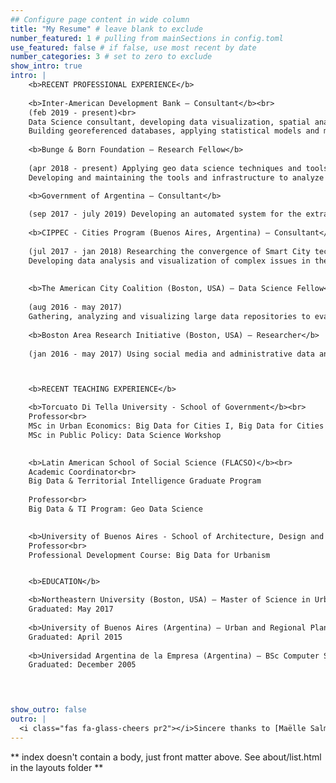 ```yaml
---
## Configure page content in wide column
title: "My Resume" # leave blank to exclude
number_featured: 1 # pulling from mainSections in config.toml
use_featured: false # if false, use most recent by date
number_categories: 3 # set to zero to exclude
show_intro: true
intro: | 
    <b>RECENT PROFESSIONAL EXPERIENCE</b>
    
    <b>Inter-American Development Bank — Consultant</b><br>
    (feb 2019 - present)<br>
    Data Science consultant, developing data visualization, spatial analysis and statistical modeling tools for data driven policy evaluation.<br> 
    Building georeferenced databases, applying statistical models and machine learning to analyze large scale data and test working hypotheses for the evaluation of IADB funded programs.<br>
    
    <b>Bunge & Born Foundation — Research Fellow</b>
    
    (apr 2018 - present) Applying geo data science techniques and tools to study the spatial diffusion patterns of infectious diseases in Argentina.<br>
    Developing and maintaining the tools and infrastructure to analyze and combine diverse large scale data layers (Census records, cell phone records, human settlement patterns and road network analysis) to identify critical areas and prioritize resource allocation for public health initiatives.

    <b>Government of Argentina — Consultant</b>
    
    (sep 2017 - july 2019) Developing an automated system for the extraction, analysis and visualization  of nation-wide data produced by the nation’s Urban Infrastructure Agency; developing techniques to gauge progress and measure the effect of federal urbanization programs.
    
    <b>CIPPEC - Cities Program (Buenos Aires, Argentina) — Consultant</b>
    
    (jul 2017 - jan 2018) Researching the convergence of Smart City technologies and  strategic planning, in the context of Argentine municipalities.<br>
    Developing data analysis and visualization of complex issues in the urban agenda, designed for a general audience.
    
    
    <b>The American City Coalition (Boston, USA) — Data Science Fellow</b>
    
    (aug 2016 - may 2017)
    Gathering, analyzing and visualizing large data repositories to evaluate public policies, and detect opportunities for improvement.  Applying spatial analysis to research the effect of public housing and local development programs. 
    
    <b>Boston Area Research Initiative (Boston, USA) — Researcher</b>
    
    (jan 2016 - may 2017) Using social media and administrative data analysis to identify gentrification indicators, track them across time, and evaluate their implications for socioeconomic displacement in urban environments. Developing new statistical indices, visualizations and online maps designed to inform policymakers.



    <b>RECENT TEACHING EXPERIENCE</b>

    <b>Torcuato Di Tella University - School of Government</b><br>
    Professor<br>
    MSc in Urban Economics: Big Data for Cities I, Big Data for Cities II<br>
    MSc in Public Policy: Data Science Workshop

    
    <b>Latin American School of Social Science (FLACSO)</b><br>
    Academic Coordinator<br>
    Big Data & Territorial Intelligence Graduate Program
    
    Professor<br>
    Big Data & TI Program: Geo Data Science

    
    <b>University of Buenos Aires - School of Architecture, Design and Urbanism</b><br>
    Professor<br>
    Professional Development Course: Big Data for Urbanism 


    <b>EDUCATION</b>

    <b>Northeastern University (Boston, USA) — Master of Science in Urban Informatics</b><br>
    Graduated: May 2017
    
    <b>University of Buenos Aires (Argentina) — Urban and Regional Planning Degree</b><br>
    Graduated: April 2015
    
    <b>Universidad Argentina de la Empresa (Argentina) — BSc Computer Science</b><br>
    Graduated: December 2005



 
show_outro: false
outro: |
  <i class="fas fa-glass-cheers pr2"></i>Sincere thanks to [Maëlle Salmon](https://masalmon.eu/) for her help naming this Hugo theme!
---
```


** index doesn't contain a body, just front matter above.
See about/list.html in the layouts folder **